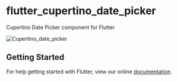 # flutter_cupertino_date_picker

Cupertino Date Picker component for Flutter

![Cupertino_date_picker](https://github.com/rajeshzmoke/Flutter_cupertino_date_picker/blob/master/Screenshot_1527169019.png)

## Getting Started

For help getting started with Flutter, view our online
[documentation](https://flutter.io/).
